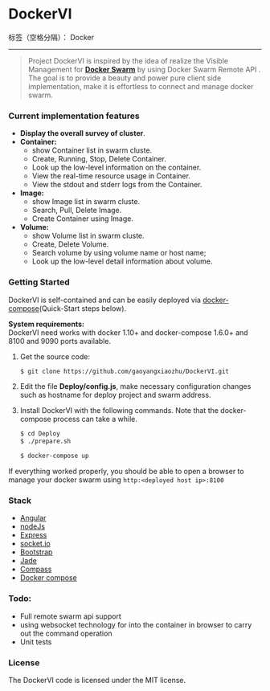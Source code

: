 # DockerVI

标签（空格分隔）： Docker

---

> Project DockerVI is inspired by the idea of realize the Visible Management for **[Docker Swarm][1]** by using Docker Swarm Remote API . The goal is to provide a beauty and power pure client side implementation,  make  it is effortless to connect and manage docker swarm.


### Current implementation features
* **Display the overall survey of cluster**.
* **Container:**
    * show Container list in swarm cluste.
    * Create, Running, Stop, Delete Container.
    * Look up the low-level information on the container.
    * View the real-time resource usage in Container.
    * View the stdout and stderr logs from the Container.
* **Image:**
    * show Image list in swarm cluste.
    * Search, Pull, Delete Image.
    * Create Container using Image.
* **Volume:**
    * show Volume list in swarm cluste.
    * Create, Delete Volume.
    * Search volume by using volume name or host name;
    * Look up the low-level detail information about volume.



### Getting Started
DockerVI is self-contained and can be easily deployed via [docker-compose][2](Quick-Start steps below).

**System requirements:**  
DockerVI need works with docker 1.10+ and docker-compose 1.6.0+ and 8100 and 9090 ports available.

1. Get the source code:

    ```sh
    $ git clone https://github.com/gaoyangxiaozhu/DockerVI.git
    ```
2. Edit the file **Deploy/config.js**, make necessary configuration changes such as hostname for deploy project and swarm address.

3. Install DockerVI with the following commands. Note that the docker-compose process can take a while.
    ```sh
    $ cd Deploy
    $ ./prepare.sh

    $ docker-compose up
    ```

If everything worked properly, you should be able to open a browser to manage your docker swarm using
    `http:<deployed host ip>:8100`


### Stack
* [Angular](https://github.com/angular/angular.js)
* [nodeJs](https://nodejs.org/en/)
* [Express](https://github.com/expressjs/express/)
* [socket.io](https://github.com/socketio/socket.io/)
*  [Bootstrap](http://getbootstrap.com/)
* [Jade](http://jade-lang.com/)
* [Compass](http://compass-style.org/)
* [Docker compose](https://docs.docker.com/compose/overview/)


### Todo:
* Full remote swarm api support
* using websocket technology for into the container in browser to carry out the command operation  
* Unit tests


### License
The  DockerVI code is licensed under the MIT license.






  [1]: https://docs.docker.com/engine/swarm/
  [2]: https://docs.docker.com/compose/overview/
